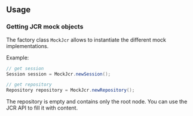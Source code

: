 ## Usage

### Getting JCR mock objects

The factory class `MockJcr` allows to instantiate the different mock implementations.

Example:

```java
// get session
Session session = MockJcr.newSession();

// get repository
Repository repository = MockJcr.newRepository();
```

The repository is empty and contains only the root node. You can use the JCR API to fill it with content.
